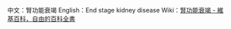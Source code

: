 中文：腎功能衰竭
English：End stage kidney disease
Wiki：[腎功能衰竭 - 維基百科，自由的百科全書](https://zh.wikipedia.org/zh-tw/%E8%85%8E%E5%8A%9F%E8%83%BD%E8%A1%B0%E7%AB%AD)
